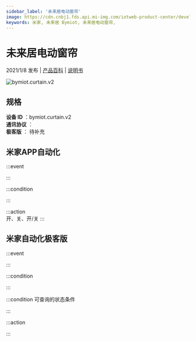 ```yaml
---
sidebar_label: '未来居电动窗帘'
image: https://cdn.cnbj1.fds.api.mi-img.com/iotweb-product-center/developer_1630909972497uaOPnGl2.png?GalaxyAccessKeyId=AKVGLQWBOVIRQ3XLEW&Expires=9223372036854775807&Signature=PBfAqRixWWoaKCh8fvGlerzbZp4=
keywords: 米家, 未来居 Bymiot, 未来居电动窗帘, 
---
```

# 未来居电动窗帘

2021/1/8 发布 | [产品百科](https://home.mi.com/webapp/content/baike/product/index.html?model=bymiot.curtain.v2/) | [说明书](https://home.mi.com/views/introduction.html?model=bymiot.curtain.v2&region=cn)

![bymiot.curtain.v2](https://cdn.cnbj1.fds.api.mi-img.com/iotweb-product-center/developer_1630909972497uaOPnGl2.png?GalaxyAccessKeyId=AKVGLQWBOVIRQ3XLEW&Expires=9223372036854775807&Signature=PBfAqRixWWoaKCh8fvGlerzbZp4=)

## 规格  
> 
**设备 ID** ：bymiot.curtain.v2  
**通讯协议** ：  
**极客版**  ： 待补充 


## 米家APP自动化  

:::event  

:::

:::condition  

:::

:::action   
开、关、开/关
:::

## 米家自动化极客版  

:::event  

:::

:::condition  

:::

:::condition 可查询的状态条件  

:::

:::action  

:::

        

